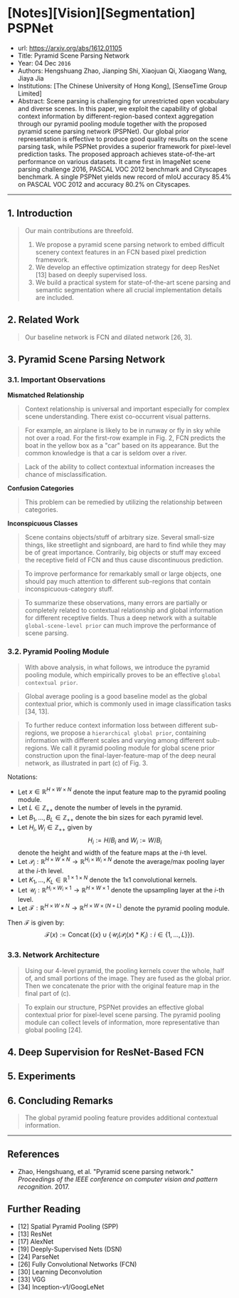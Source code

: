 # [Notes][Vision][Segmentation] PSPNet

* url: https://arxiv.org/abs/1612.01105
* Title: Pyramid Scene Parsing Network
* Year: 04 Dec `2016`
* Authors: Hengshuang Zhao, Jianping Shi, Xiaojuan Qi, Xiaogang Wang, Jiaya Jia
* Institutions: [The Chinese University of Hong Kong], [SenseTime Group Limited]
* Abstract: Scene parsing is challenging for unrestricted open vocabulary and diverse scenes. In this paper, we exploit the capability of global context information by different-region-based context aggregation through our pyramid pooling module together with the proposed pyramid scene parsing network (PSPNet). Our global prior representation is effective to produce good quality results on the scene parsing task, while PSPNet provides a superior framework for pixel-level prediction tasks. The proposed approach achieves state-of-the-art performance on various datasets. It came first in ImageNet scene parsing challenge 2016, PASCAL VOC 2012 benchmark and Cityscapes benchmark. A single PSPNet yields new record of mIoU accuracy 85.4% on PASCAL VOC 2012 and accuracy 80.2% on Cityscapes.

----------------------------------------------------------------------------------------------------

## 1. Introduction

> Our main contributions are threefold.
> 1. We propose a pyramid scene parsing network to embed difficult scenery context features in an FCN based pixel prediction framework.
> 2. We develop an effective optimization strategy for deep ResNet [13] based on deeply supervised loss.
> 3. We build a practical system for state-of-the-art scene parsing and semantic segmentation where all crucial implementation details are included.

## 2. Related Work

> Our baseline network is FCN and dilated network [26, 3].

## 3. Pyramid Scene Parsing Network

### 3.1. Important Observations

**Mismatched Relationship**

> Context relationship is universal and important especially for complex scene understanding. There exist co-occurrent visual patterns.

> For example, an airplane is likely to be in runway or fly in sky while not over a road. For the first-row example in Fig. 2, FCN predicts the boat in the yellow box as a "car" based on its appearance. But the common knowledge is that a car is seldom over a river.

> Lack of the ability to collect contextual information increases the chance of misclassification.

**Confusion Categories**

> This problem can be remedied by utilizing the relationship between categories.

**Inconspicuous Classes**

> Scene contains objects/stuff of arbitrary size. Several small-size things, like streetlight and signboard, are hard to find while they may be of great importance. Contrarily, big objects or stuff may exceed the receptive field of FCN and thus cause discontinuous prediction.

> To improve performance for remarkably small or large objects, one should pay much attention to different sub-regions that contain inconspicuous-category stuff.

> To summarize these observations, many errors are partially or completely related to contextual relationship and global information for different receptive fields. Thus a deep network with a suitable `global-scene-level prior` can much improve the performance of scene parsing.

### 3.2. Pyramid Pooling Module

> With above analysis, in what follows, we introduce the pyramid pooling module, which empirically proves to be an effective `global contextual prior`.

> Global average pooling is a good baseline model as the global contextual prior, which is commonly used in image classification tasks [34, 13].

> To further reduce context information loss between different sub-regions, we propose a `hierarchical global prior`, containing information with different scales and varying among different sub-regions. We call it pyramid pooling module for global scene prior construction upon the final-layer-feature-map of the deep neural network, as illustrated in part (c) of Fig. 3.

Notations:
* Let $x \in \mathbb{R}^{H \times W \times N}$ denote the input feature map to the pyramid pooling module.
* Let $L \in \mathbb{Z}_{++}$ denote the number of levels in the pyramid.
* Let $B_{1}, ..., B_{L} \in \mathbb{Z}_{++}$ denote the bin sizes for each pyramid level.
* Let $H_{i}, W_{i} \in \mathbb{Z}_{++}$ given by $$H_{i} := H / B_{i} \text{ and } W_{i} := W / B_{i}$$ denote the height and width of the feature maps at the $i$-th level.
* Let $\mathcal{P}_{i}: \mathbb{R}^{H \times W \times N} \to \mathbb{R}^{H_{i} \times W_{i} \times N}$ denote the average/max pooling layer at the $i$-th level.
* Let $K_{1}, ..., K_{L} \in \mathbb{R}^{1 \times 1 \times N}$ denote the 1x1 convolutional kernels.
* Let $\mathcal{U}_{i}: \mathbb{R}^{H_{i} \times W_{i} \times 1} \to \mathbb{R}^{H \times W \times 1}$ denote the upsampling layer at the $i$-th level.
* Let $\mathcal{F}: \mathbb{R}^{H \times W \times N} \to \mathbb{R}^{H \times W \times (N+L)}$ denote the pyramid pooling module.

Then $\mathcal{F}$ is given by:
$$\mathcal{F}(x) := \operatorname{Concat}\bigg(\{x\} \cup \bigg\{\mathcal{U}_{i}(\mathcal{P}_{i}(x) * K_{i}): i \in \{1, ..., L\}\bigg\}\bigg).$$

### 3.3. Network Architecture

> Using our 4-level pyramid, the pooling kernels cover the whole, half of, and small portions of the image. They are fused as the global prior. Then we concatenate the prior with the original feature map in the final part of (c).

> To explain our structure, PSPNet provides an effective global contextual prior for pixel-level scene parsing. The pyramid pooling module can collect levels of information, more representative than global pooling [24].

## 4. Deep Supervision for ResNet-Based FCN

## 5. Experiments

## 6. Concluding Remarks

> The global pyramid pooling feature provides additional contextual information.

----------------------------------------------------------------------------------------------------

## References

* Zhao, Hengshuang, et al. "Pyramid scene parsing network." *Proceedings of the IEEE conference on computer vision and pattern recognition*. 2017.

## Further Reading

* [12] Spatial Pyramid Pooling (SPP)
* [13] ResNet
* [17] AlexNet
* [19] Deeply-Supervised Nets (DSN)
* [24] ParseNet
* [26] Fully Convolutional Networks (FCN)
* [30] Learning Deconvolution
* [33] VGG
* [34] Inception-v1/GoogLeNet
